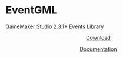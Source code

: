# EventGML
 GameMaker Studio 2.3.1+ Events Library

<p align="center"><a href="https://github.com/Soves/EventGML/releases">Download</a></p>
<p align="center"><a href="https://github.com/Soves/EventGML/wiki">Documentation</a></p>
